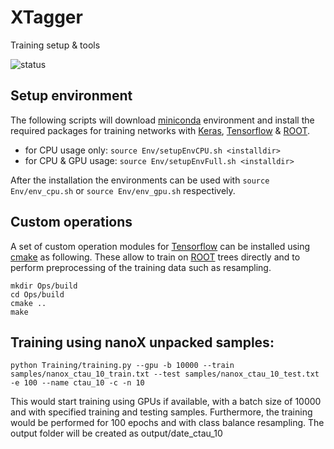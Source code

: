 # XTagger
Training setup &amp; tools

![status](https://travis-ci.org/LLPDNNX/XTagger.svg?branch=master)

## Setup environment
The following scripts will download [miniconda](https://conda.io/miniconda.html) environment and install the required packages for training networks with [Keras](https://keras.io/), [Tensorflow](https://www.tensorflow.org/) & [ROOT](https://root.cern.ch/).

* for CPU usage only: `source Env/setupEnvCPU.sh <installdir>`
* for CPU & GPU usage: `source Env/setupEnvFull.sh <installdir>`

After the installation the environments can be used with `source Env/env_cpu.sh` or `source Env/env_gpu.sh` respectively.

## Custom operations
A set of custom operation modules for [Tensorflow](https://www.tensorflow.org/) can be installed using [cmake](https://cmake.org/) as following. These allow to train on [ROOT](https://root.cern.ch/) trees directly and to perform preprocessing of the training data such as resampling.
```
mkdir Ops/build
cd Ops/build
cmake ..
make
```

## Training using nanoX unpacked samples:

```
python Training/training.py --gpu -b 10000 --train samples/nanox_ctau_10_train.txt --test samples/nanox_ctau_10_test.txt -e 100 --name ctau_10 -c -n 10
```
This would start training using GPUs if available, with a batch size of 10000 and with specified training and testing samples.
Furthermore, the training would be performed for 100 epochs and with class balance resampling. The output folder will be created as output/date_ctau_10
